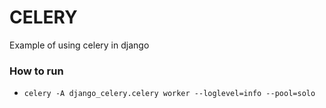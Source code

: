 # CELERY

Example of using celery in django

### How to run

* ```celery -A django_celery.celery worker --loglevel=info --pool=solo ```